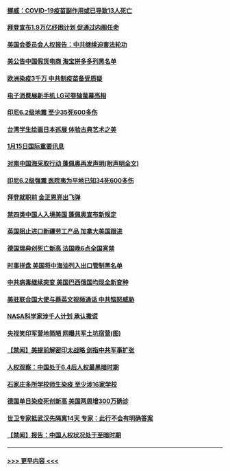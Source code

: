 #### [挪威：COVID-19疫苗副作用或已导致13人死亡](../pages/prog202/a103032989.md?t=01160602) 
#### [拜登宣布1.9万亿纾困计划 促通过内阁任命](../pages/prog202/a103032902.md?t=01160602) 
#### [美国会委员会人权报告：中共继续迫害法轮功](../pages/prog202/a103032900.md?t=01160602) 
#### [美公告中国假货电商 淘宝拼多多列黑名单](../pages/prog202/a103032892.md?t=01160602) 
#### [欧洲染疫3千万 中共制疫苗备受质疑](../pages/prog202/a103032868.md?t=01160602) 
#### [电子消费展新手机 LG可卷轴萤幕亮相](../pages/prog202/a103032862.md?t=01160602) 
#### [印尼6.2级地震 至少35死600多伤](../pages/prog202/a103032858.md?t=01160602) 
#### [台湾学生绘画日本巡展 体验古典艺术之美](../pages/prog202/a103032810.md?t=01160602) 
#### [1月15日国际重要讯息](../pages/prog202/a103032706.md?t=01160602) 
#### [对南中国海采取行动 蓬佩奥再发声明(附声明全文)](../pages/prog202/a103032622.md?t=01160602) 
#### [印尼6.2级强震 医院夷为平地已知34死600多伤](../pages/prog202/a103032580.md?t=01160602) 
#### [拜登就职前 金正恩亮出飞弹](../pages/prog202/a103032472.md?t=01160602) 
#### [禁四类中国人入境美国 蓬佩奥宣布新规定](../pages/prog202/a103032438.md?t=01160602) 
#### [英国阻止进口新疆劳工产品 加拿大美国跟进](../pages/prog202/a103032303.md?t=01160602) 
#### [德国瑞典创死亡新高 法国晚6点全国宵禁](../pages/prog202/a103032350.md?t=01160602) 
#### [时事拼盘 美国将中海油列入出口管制黑名单](../pages/prog202/a103032335.md?t=01160602) 
#### [中共病毒继续突变 美国巴西俄国均现全新变种](../pages/prog202/a103032261.md?t=01160602) 
#### [美驻联合国大使与蔡英文视频通话 中共恼怒威胁](../pages/prog202/a103032252.md?t=01160602) 
#### [NASA科学家涉千人计划 承认撒谎](../pages/prog202/a103032247.md?t=01160602) 
#### [央视笑印军营地简陋 网曝共军土坑宿营(图)](../pages/prog202/a103032110.md?t=01160602) 
#### [【禁闻】美提前解密印太战略 剑指中共军事扩张](../pages/prog202/a103032154.md?t=01160602) 
#### [人权观察：中国处于6.4后人权最黑暗时期](../pages/prog202/a103032136.md?t=01160602) 
#### [石家庄多所学校师生染疫 至少涉16家学校](../pages/prog202/a103032145.md?t=01160602) 
#### [德国单日染疫死创新高 美国两周增300万确诊](../pages/prog202/a103032132.md?t=01160602) 
#### [世卫专家抵武汉先隔离14天 专家：此行不会有明确答案](../pages/prog202/a103032139.md?t=01160602) 
#### [【禁闻】报告：中国人权状况处于至暗时期](../pages/prog202/a103032122.md?t=01160602) 

----
#### [ >>> 更早内容 <<< ](../indexes/prog202-earlier.md)
